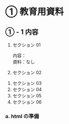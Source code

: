 # ① 教育用資料

## ① - 1 内容

1. セクション 01

   内容：  
   資料：なし

1. セクション 02

1) セクション 03
1) セクション 04
1) セクション 05
1) セクション 06

### a. html の準備
